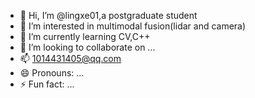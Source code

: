 - 👋 Hi, I’m @lingxe01,a postgraduate student
- 👀 I’m interested in multimodal fusion(lidar and camera)
- 🌱 I’m currently learning CV,C++
- 💞️ I’m looking to collaborate on ...
- 📫 1014431405@qq.com
- 😄 Pronouns: ...
- ⚡ Fun fact: ...

<!---
lingxe01/lingxe01 is a ✨ special ✨ repository because its `README.md` (this file) appears on your GitHub profile.
You can click the Preview link to take a look at your changes.
--->
